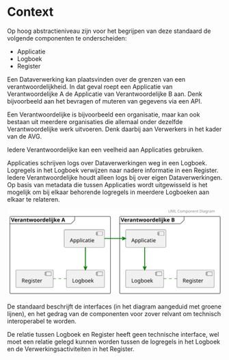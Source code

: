 # Context

Op hoog abstractieniveau zijn voor het begrijpen van deze standaard de volgende componenten te onderscheiden:

- Applicatie
- Logboek
- Register

Een Dataverwerking kan plaatsvinden over de grenzen van een verantwoordelijkheid. In dat geval roept een Applicatie van Verantwoordelijke A de Applicatie van Verantwoordelijke B aan. Denk bijvoorbeeld aan het bevragen of muteren van gegevens via een API.

Een Verantwoordelijke is bijvoorbeeld een organisatie, maar kan ook bestaan uit meerdere organisaties die allemaal onder dezelfde Verantwoordelijke werk uitvoeren. Denk daarbij aan Verwerkers in het kader van de AVG.

Iedere Verantwoordelijke kan een veelheid aan Applicaties gebruiken.

Applicaties schrijven logs over Dataverwerkingen weg in een Logboek.
Logregels in het Logboek verwijzen naar nadere informatie in een Register.
Iedere Verantwoordelijke houdt alleen logs bij over eigen Dataverwerkingen.
Op basis van metadata die tussen Applicaties wordt uitgewisseld is het mogelijk om bij elkaar behorende logregels in meerdere Logboeken aan elkaar te relateren.

![architecture](diagrams/architecture-context.svg "Componenten in context")

De standaard beschrijft de interfaces (in het diagram aangeduid met groene lijnen), en het gedrag van de componenten voor zover relvant om technisch interoperabel te worden.

De relatie tussen Logboek en Register heeft geen technische interface, wel moet een relatie gelegd kunnen worden tussen de logregels in het Logboek en de Verwerkingsactiviteiten in het Register.
